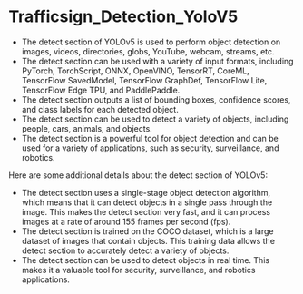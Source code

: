 # Trafficsign_Detection_YoloV5


* The detect section of YOLOv5 is used to perform object detection on images, videos, directories, globs, YouTube, webcam, streams, etc.
* The detect section can be used with a variety of input formats, including PyTorch, TorchScript, ONNX, OpenVINO, TensorRT, CoreML, TensorFlow SavedModel, TensorFlow GraphDef, TensorFlow Lite, TensorFlow Edge TPU, and PaddlePaddle.
* The detect section outputs a list of bounding boxes, confidence scores, and class labels for each detected object.
* The detect section can be used to detect a variety of objects, including people, cars, animals, and objects.
* The detect section is a powerful tool for object detection and can be used for a variety of applications, such as security, surveillance, and robotics.

Here are some additional details about the detect section of YOLOv5:

* The detect section uses a single-stage object detection algorithm, which means that it can detect objects in a single pass through the image. This makes the detect section very fast, and it can process images at a rate of around 155 frames per second (fps).
* The detect section is trained on the COCO dataset, which is a large dataset of images that contain objects. This training data allows the detect section to accurately detect a variety of objects.
* The detect section can be used to detect objects in real time. This makes it a valuable tool for security, surveillance, and robotics applications.
